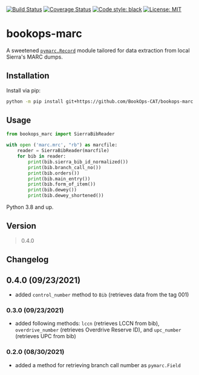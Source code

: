[![Build Status](https://app.travis-ci.com/BookOps-CAT/bookops-marc.svg?branch=master)](https://app.travis-ci.com/BookOps-CAT/bookops-marc) [![Coverage Status](https://coveralls.io/repos/github/BookOps-CAT/bookops-marc/badge.svg?branch=master)](https://coveralls.io/github/BookOps-CAT/bookops-marc?branch=master) [![Code style: black](https://img.shields.io/badge/code%20style-black-000000.svg)](https://github.com/psf/black) [![License: MIT](https://img.shields.io/badge/License-MIT-yellow.svg)](https://opensource.org/licenses/MIT)

# bookops-marc

A sweetened [`pymarc.Record`](https://pymarc.readthedocs.io/en/latest/_modules/pymarc/record.html) module tailored for data extraction from local Sierra's MARC dumps.

## Installation
Install via pip:

```bash
python -m pip install git+https://github.com/BookOps-CAT/bookops-marc
```

## Usage

```python
from bookops_marc import SierraBibReader

with open ('marc.mrc', "rb") as marcfile:
	reader = SierraBibReader(marcfile)
	for bib in reader:
		print(bib.sierra_bib_id_normalized())
		print(bib.branch_call_no())
		print(bib.orders())
		print(bib.main_entry())
		print(bib.form_of_item())
		print(bib.dewey())
		print(bib.dewey_shortened())
```

Python 3.8 and up.

## Version
> 0.4.0

## Changelog

## 0.4.0 (09/23/2021)
+ added `control_number` method to `Bib` (retrieves data from the tag 001)

### 0.3.0 (09/23/2021)
+ added following methods: `lccn` (retrieves LCCN from bib), `overdrive_number` (retrieves Overdrive Reserve ID), and `upc_number` (retrieves UPC from bib)

### 0.2.0 (08/30/2021)
+ added a method for retrieving branch call number as `pymarc.Field`

